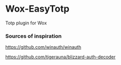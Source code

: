 # Wox-EasyTotp
Totp plugin for Wox

### Sources of inspiration

https://github.com/winauth/winauth

https://github.com/tigerauna/blizzard-auth-decoder
